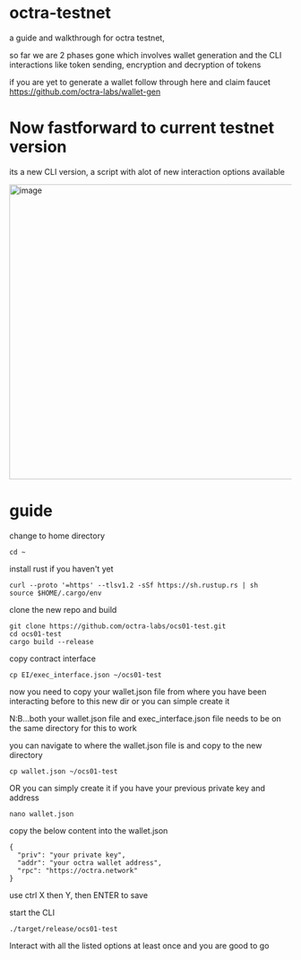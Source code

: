 # octra-testnet
a guide and walkthrough for octra testnet,


so far we are 2 phases gone which involves wallet generation and the CLI interactions like token sending, encryption and decryption of tokens

if you are yet to generate a wallet follow through here and claim faucet https://github.com/octra-labs/wallet-gen 


# Now fastforward to current testnet version
its a new CLI version, a script with alot of new interaction options available

<img width="742" height="526" alt="image" src="https://github.com/user-attachments/assets/0c094f53-418d-43ab-a4d5-04a1d36a424e" />

# guide

change to home directory
```
cd ~
```


install rust if you haven't yet 
```
curl --proto '=https' --tlsv1.2 -sSf https://sh.rustup.rs | sh
source $HOME/.cargo/env
```

clone the new repo and build
```
git clone https://github.com/octra-labs/ocs01-test.git
cd ocs01-test
cargo build --release
```

copy contract interface 
```
cp EI/exec_interface.json ~/ocs01-test
```

now you need to copy your wallet.json file from where you have been interacting before to this new dir or you can simple create it

N:B...both your wallet.json file and exec_interface.json file needs to be on the same directory for this to work 

you can navigate to where the wallet.json file is and copy to the new directory
```
cp wallet.json ~/ocs01-test
```
OR you can simply create it if you have your previous private key and address 

```
nano wallet.json
```

copy the below content into the wallet.json 
```
{
  "priv": "your private key",
  "addr": "your octra wallet address",
  "rpc": "https://octra.network"
}
```
use ctrl X then Y, then ENTER to save 


start the CLI

```
./target/release/ocs01-test
```

Interact with all the listed options at least once and you are good to go

